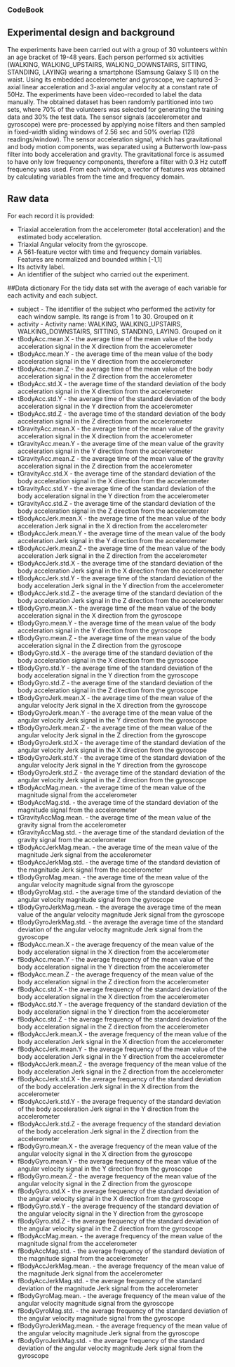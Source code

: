 ### CodeBook

## Experimental design and background
The experiments have been carried out with a group of 30 volunteers within an age bracket of 19-48 years. 
Each person performed six activities (WALKING, WALKING_UPSTAIRS, WALKING_DOWNSTAIRS, SITTING, STANDING, LAYING) 
wearing a smartphone (Samsung Galaxy S II) on the waist. Using its embedded accelerometer and gyroscope, 
we captured 3-axial linear acceleration and 3-axial angular velocity at a constant rate of 50Hz. 
The experiments have been video-recorded to label the data manually. The obtained dataset has been 
randomly partitioned into two sets, where 70% of the volunteers was selected for generating the training data 
and 30% the test data. 
The sensor signals (accelerometer and gyroscope) were pre-processed by applying noise filters and then 
sampled in fixed-width sliding windows of 2.56 sec and 50% overlap (128 readings/window). 
The sensor acceleration signal, which has gravitational and body motion components, was separated using 
a Butterworth low-pass filter into body acceleration and gravity. The gravitational force is assumed to have 
only low frequency components, therefore a filter with 0.3 Hz cutoff frequency was used. From each window, 
a vector of features was obtained by calculating variables from the time and frequency domain.

## Raw data
For each record it is provided:
 * Triaxial acceleration from the accelerometer (total acceleration) and the estimated body acceleration.
 * Triaxial Angular velocity from the gyroscope. 
 * A 561-feature vector with time and frequency domain variables. Features are normalized and bounded within [-1,1]
 * Its activity label. 
 * An identifier of the subject who carried out the experiment.

##Data dictionary
For the tidy data set with the average of each variable for each activity and each subject.
 * subject - The identifier of the subject who performed the activity for each window sample. Its range is from 1 to 30. Grouped on it
 * activity - Activity name: WALKING, WALKING_UPSTAIRS, WALKING_DOWNSTAIRS, SITTING, STANDING, LAYING. Grouped on it
 * tBodyAcc.mean.X - the average time of the mean value of the body acceleration signal in the X direction from the accelerometer
 * tBodyAcc.mean.Y - the average time of the mean value of the body acceleration signal in the Y direction from the accelerometer
 * tBodyAcc.mean.Z - the average time of the mean value of the body acceleration signal in the Z direction from the accelerometer
 * tBodyAcc.std.X - the average time of the standard deviation of the body acceleration signal in the X direction from the accelerometer
 * tBodyAcc.std.Y - the average time of the standard deviation of the body acceleration signal in the Y direction from the accelerometer
 * tBodyAcc.std.Z - the average time of the standard deviation of the body acceleration signal in the Z direction from the accelerometer
 * tGravityAcc.mean.X - the average time of the mean value of the gravity acceleration signal in the X direction from the accelerometer
 * tGravityAcc.mean.Y - the average time of the mean value of the gravity acceleration signal in the Y direction from the accelerometer
 * tGravityAcc.mean.Z - the average time of the mean value of the gravity acceleration signal in the Z direction from the accelerometer
 * tGravityAcc.std.X - the average time of the standard deviation of the body acceleration signal in the X direction from the accelerometer
 * tGravityAcc.std.Y - the average time of the standard deviation of the body acceleration signal in the Y direction from the accelerometer
 * tGravityAcc.std.Z - the average time of the standard deviation of the body acceleration signal in the Z direction from the accelerometer
 * tBodyAccJerk.mean.X - the average time of the mean value of the body acceleration Jerk signal in the X direction from the accelerometer
 * tBodyAccJerk.mean.Y - the average time of the mean value of the body acceleration Jerk signal in the Y direction from the accelerometer
 * tBodyAccJerk.mean.Z - the average time of the mean value of the body acceleration Jerk signal in the Z direction from the accelerometer
 * tBodyAccJerk.std.X - the average time of the standard deviation of the body acceleration Jerk signal in the X direction from the accelerometer
 * tBodyAccJerk.std.Y - the average time of the standard deviation of the body acceleration Jerk signal in the Y direction from the accelerometer
 * tBodyAccJerk.std.Z - the average time of the standard deviation of the body acceleration Jerk signal in the Z direction from the accelerometer
 * tBodyGyro.mean.X - the average time of the mean value of the body acceleration signal in the X direction from the gyroscope
 * tBodyGyro.mean.Y - the average time of the mean value of the body acceleration signal in the Y direction from the gyroscope
 * tBodyGyro.mean.Z - the average time of the mean value of the body acceleration signal in the Z direction from the gyroscope
 * tBodyGyro.std.X - the average time of the standard deviation of the body acceleration signal in the X direction from the gyroscope
 * tBodyGyro.std.Y - the average time of the standard deviation of the body acceleration signal in the Y direction from the gyroscope
 * tBodyGyro.std.Z - the average time of the standard deviation of the body acceleration signal in the Z direction from the gyroscope
 * tBodyGyroJerk.mean.X - the average time of the mean value of the angular velocity Jerk signal in the X direction from the gyroscope
 * tBodyGyroJerk.mean.Y - the average time of the mean value of the angular velocity Jerk signal in the Y direction from the gyroscope
 * tBodyGyroJerk.mean.Z - the average time of the mean value of the angular velocity Jerk signal in the Z direction from the gyroscope
 * tBodyGyroJerk.std.X - the average time of the standard deviation of the angular velocity Jerk signal in the X direction from the gyroscope
 * tBodyGyroJerk.std.Y - the average time of the standard deviation of the angular velocity Jerk signal in the Y direction from the gyroscope
 * tBodyGyroJerk.std.Z - the average time of the standard deviation of the angular velocity Jerk signal in the Z direction from the gyroscope
 * tBodyAccMag.mean. - the average time of the mean value of the magnitude signal from the accelerometer
 * tBodyAccMag.std. - the average time of the standard deviation of the magnitude signal from the accelerometer
 * tGravityAccMag.mean. - the average time of the mean value of the gravity signal from the accelerometer
 * tGravityAccMag.std. - the average time of the standard deviation of the gravity signal from the accelerometer
 * tBodyAccJerkMag.mean. - the average time of the mean value of the magnitude Jerk signal from the accelerometer
 * tBodyAccJerkMag.std. - the average time of the standard deviation of the magnitude Jerk signal from the accelerometer
 * tBodyGyroMag.mean. - the average time of the mean value of the angular velocity magnitude signal from the gyroscope
 * tBodyGyroMag.std. - the average time of the standard deviation of the angular velocity magnitude signal from the gyroscope
 * tBodyGyroJerkMag.mean. - the average the average time of the mean value of the angular velocity magnitude Jerk signal from the gyroscope
 * tBodyGyroJerkMag.std. - the average the average time of the standard deviation of the angular velocity magnitude Jerk signal from the gyroscope
 * fBodyAcc.mean.X - the average frequency of the mean value of the body acceleration signal in the X direction from the accelerometer
 * fBodyAcc.mean.Y - the average frequency of the mean value of the body acceleration signal in the Y direction from the accelerometer
 * fBodyAcc.mean.Z - the average frequency of the mean value of the body acceleration signal in the Z direction from the accelerometer
 * fBodyAcc.std.X - the average frequency of the standard deviation of the body acceleration signal in the X direction from the accelerometer
 * fBodyAcc.std.Y - the average frequency of the standard deviation of the body acceleration signal in the Y direction from the accelerometer
 * fBodyAcc.std.Z - the average frequency of the standard deviation of the body acceleration signal in the Z direction from the accelerometer
 * fBodyAccJerk.mean.X - the average frequency of the mean value of the body acceleration Jerk signal in the X direction from the accelerometer
 * fBodyAccJerk.mean.Y - the average frequency of the mean value of the body acceleration Jerk signal in the Y direction from the accelerometer
 * fBodyAccJerk.mean.Z - the average frequency of the mean value of the body acceleration Jerk signal in the Z direction from the accelerometer
 * fBodyAccJerk.std.X - the average frequency of the standard deviation of the body acceleration Jerk signal in the X direction from the accelerometer
 * fBodyAccJerk.std.Y - the average frequency of the standard deviation of the body acceleration Jerk signal in the Y direction from the accelerometer
 * fBodyAccJerk.std.Z - the average frequency of the standard deviation of the body acceleration Jerk signal in the Z direction from the accelerometer
 * fBodyGyro.mean.X - the average frequency of the mean value of the angular velocity signal in the X direction from the gyroscope
 * fBodyGyro.mean.Y - the average frequency of the mean value of the angular velocity signal in the Y direction from the gyroscope
 * fBodyGyro.mean.Z - the average frequency of the mean value of the angular velocity signal in the Z direction from the gyroscope
 * fBodyGyro.std.X - the average frequency of the standard deviation of the angular velocity signal in the X direction from the gyroscope
 * fBodyGyro.std.Y - the average frequency of the standard deviation of the angular velocity signal in the Y direction from the gyroscope
 * fBodyGyro.std.Z - the average frequency of the standard deviation of the angular velocity signal in the Z direction from the gyroscope
 * fBodyAccMag.mean. - the average frequency of the mean value of the magnitude signal from the accelerometer
 * fBodyAccMag.std. - the average frequency of the standard deviation of the magnitude signal from the accelerometer
 * fBodyAccJerkMag.mean. - the average frequency of the mean value of the magnitude Jerk signal from the accelerometer
 * fBodyAccJerkMag.std. - the average frequency of the standard deviation of the magnitude Jerk signal from the accelerometer
 * fBodyGyroMag.mean. - the average frequency of the mean value of the angular velocity magnitude signal from the gyroscope
 * fBodyGyroMag.std. - the average frequency of the standard deviation of the angular velocity magnitude signal from the gyroscope
 * fBodyGyroJerkMag.mean. - the average frequency of the mean value of the angular velocity magnitude Jerk signal from the gyroscope
 * fBodyGyroJerkMag.std. - the average frequency of the standard deviation of the angular velocity magnitude Jerk signal from the gyroscope
